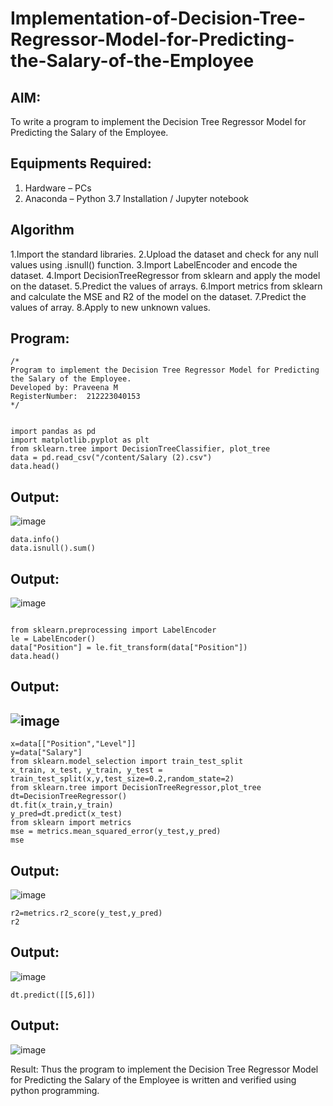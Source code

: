 # Implementation-of-Decision-Tree-Regressor-Model-for-Predicting-the-Salary-of-the-Employee

## AIM:
To write a program to implement the Decision Tree Regressor Model for Predicting the Salary of the Employee.

## Equipments Required:
1. Hardware – PCs
2. Anaconda – Python 3.7 Installation / Jupyter notebook

## Algorithm
1.Import the standard libraries.
2.Upload the dataset and check for any null values using .isnull() function.
3.Import LabelEncoder and encode the dataset.
4.Import DecisionTreeRegressor from sklearn and apply the model on the dataset.
5.Predict the values of arrays.
6.Import metrics from sklearn and calculate the MSE and R2 of the model on the dataset.
7.Predict the values of array.
8.Apply to new unknown values.

## Program:
```
/*
Program to implement the Decision Tree Regressor Model for Predicting the Salary of the Employee.
Developed by: Praveena M 
RegisterNumber:  212223040153
*/
```
```

import pandas as pd
import matplotlib.pyplot as plt
from sklearn.tree import DecisionTreeClassifier, plot_tree
data = pd.read_csv("/content/Salary (2).csv")
data.head()

```


## Output:
![image](https://github.com/user-attachments/assets/5c47d33d-8dcf-4083-9062-16db3983f414)

```
data.info()
data.isnull().sum()
```
## Output:
![image](https://github.com/user-attachments/assets/1979288e-43e7-4937-967c-b7574d56f77d)
```

from sklearn.preprocessing import LabelEncoder
le = LabelEncoder()
data["Position"] = le.fit_transform(data["Position"])
data.head()
```
## Output:

## ![image](https://github.com/user-attachments/assets/dfaf13a4-49f7-4ec4-88df-ee0f7e9b30fb)
```
x=data[["Position","Level"]]
y=data["Salary"]
from sklearn.model_selection import train_test_split
x_train, x_test, y_train, y_test = train_test_split(x,y,test_size=0.2,random_state=2)
from sklearn.tree import DecisionTreeRegressor,plot_tree
dt=DecisionTreeRegressor()
dt.fit(x_train,y_train)
y_pred=dt.predict(x_test)
from sklearn import metrics
mse = metrics.mean_squared_error(y_test,y_pred)
mse
```
## Output:
![image](https://github.com/user-attachments/assets/1fa9ec2b-9360-4528-97aa-cc65bf81edf2)
```
r2=metrics.r2_score(y_test,y_pred)
r2
```
## Output:
![image](https://github.com/user-attachments/assets/ee9f6fa9-b19d-4557-b62e-bd27c221898f)
```
dt.predict([[5,6]])
```
## Output:
![image](https://github.com/user-attachments/assets/65ec2134-3958-4a64-8025-0eb2ae2b1ee7)

Result:
Thus the program to implement the Decision Tree Regressor Model for Predicting the Salary of the Employee is written and verified using python programming.
